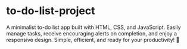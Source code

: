 # to-do-list-project
A minimalist to-do list app built with HTML, CSS, and JavaScript. Easily manage tasks, receive encouraging alerts on completion, and enjoy a responsive design. Simple, efficient, and ready for your productivity! 🚀
